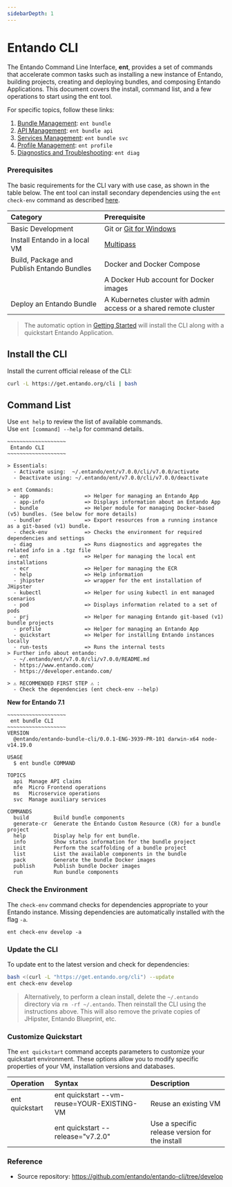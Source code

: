 ```yaml
---
sidebarDepth: 1
---
```


# Entando CLI

The Entando Command Line Interface, **ent**, provides a set of commands that accelerate common tasks such as installing a new instance of Entando, building projects, creating and deploying bundles, and composing Entando Applications. This document covers the install, command list, and a few operations to start using the ent tool.

For specific topics, follow these links:
1. [Bundle Management](ent-bundle.md): `ent bundle`
2. [API Management](ent-api.md): `ent bundle api`
3. [Services Management](ent-svc.md): `ent bundle svc`
4. [Profile Management](ent-profile.md): `ent profile`
5. [Diagnostics and Troubleshooting](ent-diag.md): `ent diag`

### Prerequisites

The basic requirements for the CLI vary with use case, as shown in the table below. The ent tool can install secondary dependencies using the `ent check-env` command as described [here](#check-the-environment).

| Category | Prerequisite
| :- | :-
|Basic Development| Git or [Git for Windows](https://gitforwindows.org)
| Install Entando in a local VM | [Multipass](https://multipass.run/#install)
| Build, Package and Publish Entando Bundles | Docker and Docker Compose
| | A Docker Hub account for Docker images
| Deploy an Entando Bundle | A Kubernetes cluster with admin access or a shared remote cluster

>The automatic option in [Getting Started](../getting-started/) will install the CLI along with a quickstart Entando Application.

## Install the CLI
Install the current official release of the CLI:
``` bash
curl -L https://get.entando.org/cli | bash
```

## Command List
Use `ent help` to review the list of available commands.\
Use `ent [command] --help` for command details.
```
~~~~~~~~~~~~~~~~~~~
 Entando CLI
~~~~~~~~~~~~~~~~~~~

> Essentials:
  - Activate using:  ~/.entando/ent/v7.0.0/cli/v7.0.0/activate
  - Deactivate using: ~/.entando/ent/v7.0.0/cli/v7.0.0/deactivate

> ent Commands:
  - app                  => Helper for managing an Entando App
  - app-info             => Displays information about an Entando App
  - bundle               => Helper module for managing Docker-based (v5) bundles. (See below for more details)
  - bundler              => Export resources from a running instance as a git-based (v1) bundle.
  - check-env            => Checks the environment for required dependencies and settings
  - diag                 => Runs diagnostics and aggregates the related info in a .tgz file
  - ent                  => Helper for managing the local ent installations
  - ecr                  => Helper for managing the ECR
  - help                 => Help information
  - jhipster             => wrapper for the ent installation of JHipster
  - kubectl              => Helper for using kubectl in ent managed scenarios
  - pod                  => Displays information related to a set of pods 
  - prj                  => Helper for managing Entando git-based (v1) bundle projects
  - profile              => Helper for managing an Entando App
  - quickstart           => Helper for installing Entando instances locally
  - run-tests            => Runs the internal tests
> Further info about entando:
  - ~/.entando/ent/v7.0.0/cli/v7.0.0/README.md
  - https://www.entando.com/
  - https://developer.entando.com/

> ⚠ RECOMMENDED FIRST STEP ⚠ :
  - Check the dependencies (ent check-env --help)
```
**New for Entando 7.1**

```
~~~~~~~~~~~~~~~~~~~
 ent bundle CLI
~~~~~~~~~~~~~~~~~~~
VERSION
  @entando/entando-bundle-cli/0.0.1-ENG-3939-PR-101 darwin-x64 node-v14.19.0

USAGE
  $ ent bundle COMMAND

TOPICS
  api  Manage API claims
  mfe  Micro Frontend operations
  ms   Microservice operations
  svc  Manage auxiliary services

COMMANDS
  build        Build bundle components
  generate-cr  Generate the Entando Custom Resource (CR) for a bundle project
  help         Display help for ent bundle.
  info         Show status information for the bundle project
  init         Perform the scaffolding of a bundle project
  list         List the available components in the bundle
  pack         Generate the bundle Docker images
  publish      Publish bundle Docker images
  run          Run bundle components

```
### Check the Environment

The `check-env` command checks for dependencies appropriate to your Entando instance. Missing dependencies are automatically installed with the flag `-a`. 
```
ent check-env develop -a
```

### Update the CLI
To update ent to the latest version and check for dependencies:

``` sh
bash <(curl -L "https://get.entando.org/cli") --update
ent check-env develop
```
>Alternatively, to perform a clean install, delete the `~/.entando` directory via `rm -rf ~/.entando`. Then reinstall the CLI using the instructions above. This will also remove the private copies of JHipster, Entando Blueprint, etc.

### Customize Quickstart
The `ent quickstart` command accepts parameters to customize your quickstart environment. These options allow you to modify specific properties of your VM, installation versions and databases.

|Operation |Syntax|Description|
|:--|:--|:--|
|ent quickstart| ent quickstart --vm-reuse=YOUR-EXISTING-VM| Reuse an existing VM
||ent quickstart --release="v7.2.0" | Use a specific release version for the install


### Reference
* Source repository: <https://github.com/entando/entando-cli/tree/develop>